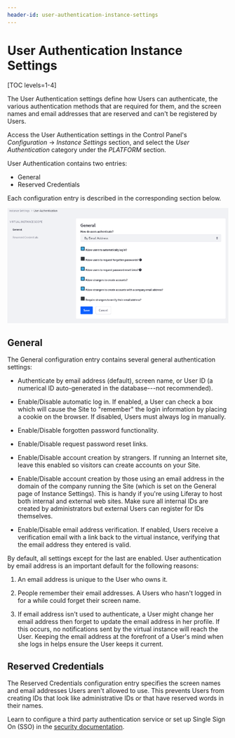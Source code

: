 ```yaml
---
header-id: user-authentication-instance-settings
---
```


# User Authentication Instance Settings

[TOC levels=1-4]

The User Authentication settings define how Users can authenticate, the various 
authentication methods that are required for them, and the screen names and 
email addresses that are reserved and can't be registered by Users. 

Access the User Authentication settings in the Control Panel's *Configuration*
&rarr; *Instance Settings* section, and select the *User Authentication*
category under the *PLATFORM* section. 

User Authentication contains two entries:

- General
- Reserved Credentials

Each configuration entry is described in the corresponding section below. 

![Figure 1: Configure general authentication behavior and settings for external authentication systems.](../../../../images/instance-settings-auth.png)

## General

The General configuration entry contains several general authentication 
settings:

-   Authenticate by email address (default), screen name, or User ID (a 
    numerical ID auto-generated in the database---not recommended).

-   Enable/Disable automatic log in. If enabled, a User can check 
    a box which will cause the Site to "remember" the login information by 
    placing a cookie on the browser. If disabled, Users must always log in 
    manually.

-   Enable/Disable forgotten password functionality.

-   Enable/Disable request password reset links.

-   Enable/Disable account creation by strangers. If running an Internet 
    site, leave this enabled so visitors can create accounts on your Site.

-   Enable/Disable account creation by those using an email address in the 
    domain of the company running the Site (which is set on the General page of 
    Instance Settings). This is handy if you're using Liferay to host both 
    internal and external web sites. Make sure all internal IDs are created by 
    administrators but external Users can register for IDs themselves.

-   Enable/Disable email address verification. If enabled, 
    Users receive a verification email with a link back to the virtual instance, 
    verifying that the email address they entered is valid.

By default, all settings except for the last are enabled. User authentication by 
email address is an important default for the following reasons:

1.  An email address is unique to the User who owns it.

2.  People remember their email addresses. A Users who hasn't logged in for a 
    while could forget their screen name.

3.  If email address isn't used to authenticate, a User might change her email 
    address then forget to update the email address in her profile. If this 
    occurs, no notifications sent by the virtual instance will reach the User. 
    Keeping the email address at the forefront of a User's mind when she logs in 
    helps ensure the User keeps it current. 

## Reserved Credentials

The Reserved Credentials configuration entry specifies the screen names and 
email addresses Users aren't allowed to use. This prevents Users from creating 
IDs that look like administrative IDs or that have reserved words in their 
names. 

Learn to configure a third party authentication service or set up Single Sign On 
(SSO) in the 
[security documentation](/docs/7-2/deploy/-/knowledge_base/d/securing-product). 
